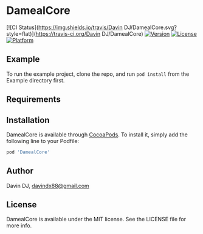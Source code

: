 # DamealCore

[![CI Status](https://img.shields.io/travis/Davin DJ/DamealCore.svg?style=flat)](https://travis-ci.org/Davin DJ/DamealCore)
[![Version](https://img.shields.io/cocoapods/v/DamealCore.svg?style=flat)](https://cocoapods.org/pods/DamealCore)
[![License](https://img.shields.io/cocoapods/l/DamealCore.svg?style=flat)](https://cocoapods.org/pods/DamealCore)
[![Platform](https://img.shields.io/cocoapods/p/DamealCore.svg?style=flat)](https://cocoapods.org/pods/DamealCore)

## Example

To run the example project, clone the repo, and run `pod install` from the Example directory first.

## Requirements

## Installation

DamealCore is available through [CocoaPods](https://cocoapods.org). To install
it, simply add the following line to your Podfile:

```ruby
pod 'DamealCore'
```

## Author

Davin DJ, davindx88@gmail.com

## License

DamealCore is available under the MIT license. See the LICENSE file for more info.
